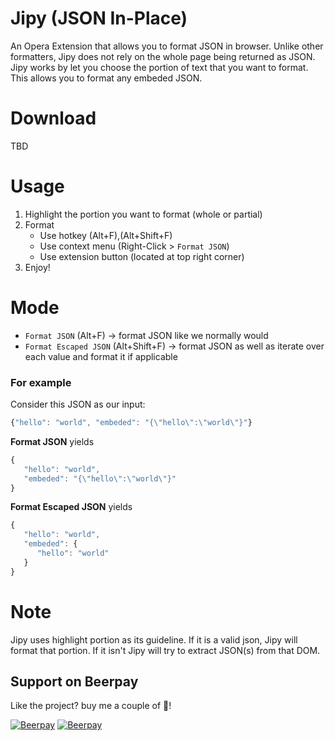 # Jipy (JSON In-Place)

An Opera Extension that allows you to format JSON in browser. Unlike other formatters, Jipy does not rely on the whole page being returned as JSON. Jipy works by let you choose the portion of text that you want to format. This allows you to format any embeded JSON.

# Download
TBD

# Usage
1. Highlight the portion you want to format (whole or partial)
2. Format
    - Use hotkey (Alt+F),(Alt+Shift+F)
    - Use context menu (Right-Click > `Format JSON`)
    - Use extension button (located at top right corner)
3. Enjoy!

# Mode
- `Format JSON` (Alt+F) -> format JSON like we normally would
- `Format Escaped JSON` (Alt+Shift+F) -> format JSON as well as iterate over each value and format it if applicable

### For example
Consider this JSON as our input:
```js
{"hello": "world", "embeded": "{\"hello\":\"world\"}"}
```

**Format JSON** yields 
```js
{
   "hello": "world",
   "embeded": "{\"hello\":\"world\"}"
}
```

**Format Escaped JSON** yields
```js
{
   "hello": "world",
   "embeded": {
      "hello": "world"
   }
}
```

# Note
Jipy uses highlight portion as its guideline. If it is a valid json, Jipy will format that portion. If it isn't Jipy will try to extract JSON(s) from that DOM.


## Support on Beerpay
Like the project? buy me a couple of :beers:!

[![Beerpay](https://beerpay.io/twskj/OperaExt-JSON-In-Place/badge.svg?style=beer-square)](https://beerpay.io/twskj/OperaExt-JSON-In-Place)  [![Beerpay](https://beerpay.io/twskj/OperaExt-JSON-In-Place/make-wish.svg?style=flat-square)](https://beerpay.io/twskj/OperaExt-JSON-In-Place?focus=wish)
